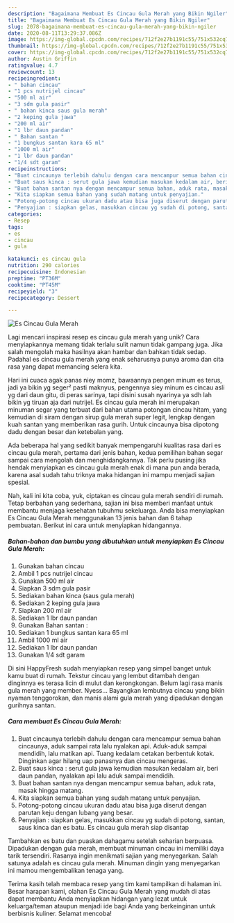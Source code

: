 ```yaml
---
description: "Bagaimana Membuat Es Cincau Gula Merah yang Bikin Ngiler"
title: "Bagaimana Membuat Es Cincau Gula Merah yang Bikin Ngiler"
slug: 2078-bagaimana-membuat-es-cincau-gula-merah-yang-bikin-ngiler
date: 2020-08-11T13:29:37.086Z
image: https://img-global.cpcdn.com/recipes/712f2e27b1191c55/751x532cq70/es-cincau-gula-merah-foto-resep-utama.jpg
thumbnail: https://img-global.cpcdn.com/recipes/712f2e27b1191c55/751x532cq70/es-cincau-gula-merah-foto-resep-utama.jpg
cover: https://img-global.cpcdn.com/recipes/712f2e27b1191c55/751x532cq70/es-cincau-gula-merah-foto-resep-utama.jpg
author: Austin Griffin
ratingvalue: 4.7
reviewcount: 13
recipeingredient:
- " bahan cincau"
- "1 pcs nutrijel cincau"
- "500 ml air"
- "3 sdm gula pasir"
- " bahan kinca saus gula merah"
- "2 keping gula jawa"
- "200 ml air"
- "1 lbr daun pandan"
- " Bahan santan "
- "1 bungkus santan kara 65 ml"
- "1000 ml air"
- "1 lbr daun pandan"
- "1/4 sdt garam"
recipeinstructions:
- "Buat cincaunya terlebih dahulu dengan cara mencampur semua bahan cincaunya, aduk sampai rata lalu nyalakan api. Aduk-aduk sampai mendidih, lalu matikan api. Tuang kedalam cetakan berbentuk kotak. Dinginkan agar hilang uap panasnya dan cincau mengeras."
- "Buat saus kinca : serut gula jawa kemudian masukan kedalam air, beri daun pandan, nyalakan api lalu aduk sampai mendidih."
- "Buat bahan santan nya dengan mencampur semua bahan, aduk rata, masak hingga matang."
- "Kita siapkan semua bahan yang sudah matang untuk penyajian."
- "Potong-potong cincau ukuran dadu atau bisa juga diserut dengan parutan keju dengan lubang yang besar."
- "Penyajian : siapkan gelas, masukkan cincau yg sudah di potong, santan, saus kinca dan es batu. Es cincau gula merah siap disantap"
categories:
- Resep
tags:
- es
- cincau
- gula

katakunci: es cincau gula 
nutrition: 290 calories
recipecuisine: Indonesian
preptime: "PT36M"
cooktime: "PT45M"
recipeyield: "3"
recipecategory: Dessert

---
```



![Es Cincau Gula Merah](https://img-global.cpcdn.com/recipes/712f2e27b1191c55/751x532cq70/es-cincau-gula-merah-foto-resep-utama.jpg)

Lagi mencari inspirasi resep es cincau gula merah yang unik? Cara menyiapkannya memang tidak terlalu sulit namun tidak gampang juga. Jika salah mengolah maka hasilnya akan hambar dan bahkan tidak sedap. Padahal es cincau gula merah yang enak seharusnya punya aroma dan cita rasa yang dapat memancing selera kita.

Hari ini cuaca agak panas niey momz, bawaannya pengen minum es terus, jadi ya bikin yg seger² pasti maknyus, pengennya siey minum es cincau asli yg dari daun gitu, di peras sarinya, tapi disini susah nyarinya ya sdh lah bikin yg tiruan aja dari nutrijel. Es cincau gula merah ini merupakan minuman segar yang terbuat dari bahan utama potongan cincau hitam, yang kemudian di siram dengan sirup gula merah super legit, lengkap dengan kuah santan yang memberikan rasa gurih. Untuk cincaunya bisa dipotong dadu dengan besar dan ketebalan yang.

Ada beberapa hal yang sedikit banyak mempengaruhi kualitas rasa dari es cincau gula merah, pertama dari jenis bahan, kedua pemilihan bahan segar sampai cara mengolah dan menghidangkannya. Tak perlu pusing jika hendak menyiapkan es cincau gula merah enak di mana pun anda berada, karena asal sudah tahu triknya maka hidangan ini mampu menjadi sajian spesial.


Nah, kali ini kita coba, yuk, ciptakan es cincau gula merah sendiri di rumah. Tetap berbahan yang sederhana, sajian ini bisa memberi manfaat untuk membantu menjaga kesehatan tubuhmu sekeluarga. Anda bisa menyiapkan Es Cincau Gula Merah menggunakan 13 jenis bahan dan 6 tahap pembuatan. Berikut ini cara untuk menyiapkan hidangannya.

<!--inarticleads1-->

##### Bahan-bahan dan bumbu yang dibutuhkan untuk menyiapkan Es Cincau Gula Merah:

1. Gunakan  bahan cincau
1. Ambil 1 pcs nutrijel cincau
1. Gunakan 500 ml air
1. Siapkan 3 sdm gula pasir
1. Sediakan  bahan kinca (saus gula merah)
1. Sediakan 2 keping gula jawa
1. Siapkan 200 ml air
1. Sediakan 1 lbr daun pandan
1. Gunakan  Bahan santan :
1. Sediakan 1 bungkus santan kara 65 ml
1. Ambil 1000 ml air
1. Sediakan 1 lbr daun pandan
1. Gunakan 1/4 sdt garam


Di sini HappyFresh sudah menyiapkan resep yang simpel banget untuk kamu buat di rumah. Tekstur cincau yang lembut ditambah dengan dinginnya es terasa licin di mulut dan kerongkongan. Belum lagi rasa manis gula merah yang member. Nyess… Bayangkan lembutnya cincau yang bikin nyaman tenggorokan, dan manis alami gula merah yang dipadukan dengan gurihnya santan. 

<!--inarticleads2-->

##### Cara membuat Es Cincau Gula Merah:

1. Buat cincaunya terlebih dahulu dengan cara mencampur semua bahan cincaunya, aduk sampai rata lalu nyalakan api. Aduk-aduk sampai mendidih, lalu matikan api. Tuang kedalam cetakan berbentuk kotak. Dinginkan agar hilang uap panasnya dan cincau mengeras.
1. Buat saus kinca : serut gula jawa kemudian masukan kedalam air, beri daun pandan, nyalakan api lalu aduk sampai mendidih.
1. Buat bahan santan nya dengan mencampur semua bahan, aduk rata, masak hingga matang.
1. Kita siapkan semua bahan yang sudah matang untuk penyajian.
1. Potong-potong cincau ukuran dadu atau bisa juga diserut dengan parutan keju dengan lubang yang besar.
1. Penyajian : siapkan gelas, masukkan cincau yg sudah di potong, santan, saus kinca dan es batu. Es cincau gula merah siap disantap


Tambahkan es batu dan puaskan dahagamu setelah seharian berpuasa. Dipadukan dengan gula merah, membuat minuman cincau ini memiliki daya tarik tersendiri. Rasanya ingin menikmati sajian yang menyegarkan. Salah satunya adalah es cincau gula merah. Minuman dingin yang menyegarkan ini mamou mengembalikan tenaga yang. 

Terima kasih telah membaca resep yang tim kami tampilkan di halaman ini. Besar harapan kami, olahan Es Cincau Gula Merah yang mudah di atas dapat membantu Anda menyiapkan hidangan yang lezat untuk keluarga/teman ataupun menjadi ide bagi Anda yang berkeinginan untuk berbisnis kuliner. Selamat mencoba!
